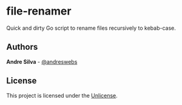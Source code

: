 # file-renamer

Quick and dirty Go script to rename files recursively to kebab-case.

## Authors

**Andre Silva** - [@andreswebs](https://github.com/andreswebs)

## License

This project is licensed under the [Unlicense](UNLICENSE.md).
